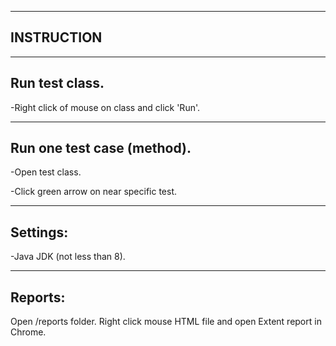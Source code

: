 ----------------------
INSTRUCTION
----------------------

----------------------
Run test class.
----------------------

-Right click of mouse on class and click 'Run'.

----------------------
 Run one test case (method).
----------------------

-Open test class.

-Click green arrow on near specific test.

----------------------
Settings:
----------------------
-Java JDK (not less than 8).

----------------------

Reports:
----------------------
Open /reports folder. Right click mouse HTML file and open Extent report in Chrome.

